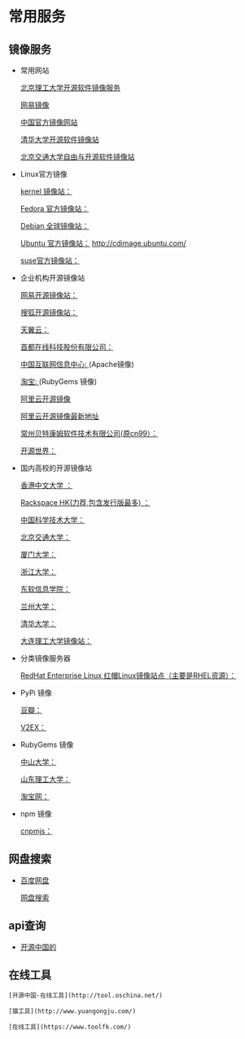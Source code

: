 # 常用服务
## 镜像服务

- 常用网站
  
    [北京理工大学开源软件镜像服务](http://mirror.bit.edu.cn/web/)

    [网易镜像](http://mirrors.163.com/)

    [中国官方镜像网站](http://mirrors.ustc.edu.cn/)

    [清华大学开源软件镜像站](https://mirrors.tuna.tsinghua.edu.cn/)

    [北京交通大学自由与开源软件镜像站](https://mirror.bjtu.edu.cn/)

- Linux官方镜像

    [kernel 镜像站： ](http://mirrors.kernel.org/)

    [Fedora 官方镜像站：](http://mirrors.fedoraproject.org/publiclist)
    
    [Debian 全球镜像站：](http://www.debian.org/mirror/list)
    
    [Ubuntu 官方镜像站：](http://releases.ubuntu.com/releases/) http://cdimage.ubuntu.com/
    
    [suse官方镜像站：](http://download.opensuse.org/)
- 企业机构开源镜像站
    
    [网易开源镜像站：](http://mirrors.163.com/)
    
    [搜狐开源镜像站：](http://mirrors.sohu.com/)
    
    [天翼云：](http://mirrors.ctyun.cn/)
    
    [首都在线科技股份有限公司：](http://mirrors.yun-idc.com/)
    
    [中国互联网信息中心: ](http://mirrors.cnnic.cn)(Apache镜像)
    
    [淘宝: ](http://ruby.taobao.org/) (RubyGems 镜像)
    
    
    [阿里云开源镜像](http://mirrors.aliyun.com/)


    [阿里云开源镜像最新地址](https://opsx.alibaba.com/mirror)


    [常州贝特康姆软件技术有限公司(原cn99）：](http://centos.bitcomm.cn/)
    
    [开源世界：](http://mirror.lupaworld.com/)
- 国内高校的开源镜像站
    
    [香港中文大学 ：](http://ftp.cuhk.edu.hk/pub/Linux/)
    
    [Rackspace HK(力荐,包含发行版最多) ：](http://hkg.mirror.rackspace.com)
    
    
    [中国科学技术大学：](http://mirrors.ustc.edu.cn/)
    
    [北京交通大学：](http://mirror.bjtu.edu.cn)
    
    [厦门大学：](http://mirrors.xmu.edu.cn/)
    
    [浙江大学：](http://mirrors.zju.edu.cn/)
    
    [东软信息学院：](http://mirrors.neusoft.edu.cn/)
    
    [兰州大学：](http://mirror.lzu.edu.cn/)
    
    [清华大学：](http://mirrors.tuna.tsinghua.edu.cn/)
    

    [大连理工大学镜像站：](http://mirror.dlut.edu.cn/)
    
- 分类镜像服务器
    
    [RedHat Enterprise Linux 红帽Linux镜像站点（主要是RHEL资源）：](http://eduunix.ccut.edu.cn/index2/unixsystem/RedHat/)
    
- PyPi 镜像
    
    [豆瓣：](http://pypi.douban.com/)
    
    [V2EX：](http://pypi.v2ex.com/simple/)
    
- RubyGems 镜像
    
    [中山大学：](http://mirror.sysu.edu.cn/rubygems/)
    
    [山东理工大学：](http://ruby.sdutlinux.org/)
    
    [淘宝网：](http://ruby.taobao.org/)
- npm 镜像
    
    [cnpmjs：](http://cnpmjs.org/)

## 网盘搜索

- [百度网盘]()

    [网盘搜索](https://www.fastsoso.cn/)

## api查询

- [开源中国的](http://tool.oschina.net/apidocs)

## 在线工具

    [开源中国-在线工具](http://tool.oschina.net/)

    [猿工具](http://www.yuangongju.com/)

    [在线工具](https://www.toolfk.com/)
